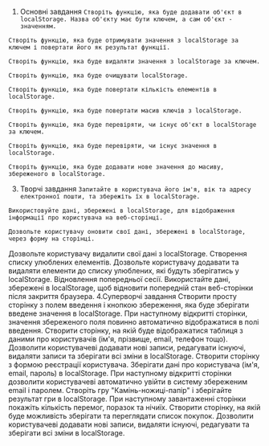 1. Основні завдання
`Створіть функцію, яка буде додавати об'єкт в localStorage. Назва об'єкту має бути ключем, а сам об'єкт - значенням.`

`Створіть функцію, яка буде отримувати значення з localStorage за ключем і повертати його як результат функції.`

`Створіть функцію, яка буде видаляти значення з localStorage за ключем.`

`Створіть функцію, яка буде очищувати localStorage.`

`Створіть функцію, яка буде повертати кількість елементів в localStorage.`

`Створіть функцію, яка буде повертати масив ключів з localStorage.`

`Створіть функцію, яка буде перевіряти, чи існує об'єкт в localStorage за ключем.`

`Створіть функцію, яка буде перевіряти, чи існує значення в localStorage.`

`Створіть функцію, яка буде додавати нове значення до масиву, збереженого в localStorage.`


3. Творчі завдання
`Запитайте в користувача його ім'я, вік та адресу електронної пошти, та збережіть їх в localStorage.`

`Використовуйте дані, збережені в localStorage, для відображення інформації про користувача на веб-сторінці.`

`Дозвольте користувачу оновити свої дані, збережені в localStorage, через форму на сторінці.`

Дозвольте користувачу видалити свої дані з localStorage.
Створення списку улюблених елементів. Дозвольте користувачу додавати та видаляти елементи до списку улюблених, які будуть зберігатись у localStorage.
Відновлення попередньої сесії. Використайте дані, збережені в localStorage, щоб відновити попередній стан веб-сторінки після закриття браузера.
4.Суперворчі завдання
Створити просту сторінку з полем введення і кнопкою збереження, яка буде зберігати введене значення в localStorage. При наступному відкритті сторінки, значення збереженого поля повинно автоматично відображатися в полі введення.
Створити сторінку, на якій буде відображатися таблиця з даними про користувачів (ім'я, прізвище, email, телефон тощо). Дозволити користувачеві додавати нові записи, редагувати існуючі, видаляти записи та зберігати всі зміни в localStorage.
Створити сторінку з формою реєстрації користувача. Зберігати дані про користувача (ім'я, email, пароль) в localStorage. При наступному відкритті сторінки дозволити користувачеві автоматично увійти в систему збереженим email і паролем.
Створіть гру "Камінь-ножиці-папір" і зберігайте результат гри в localStorage. При наступному завантаженні сторінки покажіть кількість перемог, поразок та нічиїх.
Створити сторінку, на якій буде можливість зберігати та переглядати список покупок. Дозволити користувачеві додавати нові записи, видаляти існуючі, редагувати та зберігати всі зміни в localStorage.
